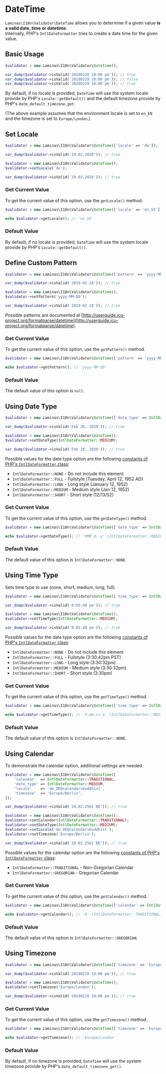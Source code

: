# DateTime

`Laminas\I18n\Validator\DateTime` allows you to determine if a given value **is a 
valid date, time or datetime**.  
Internally, PHP's `IntlDateFormatter` tries to create a date time for the given
value.

## Basic Usage

```php
$validator = new Laminas\I18n\Validator\DateTime();

var_dump($validator->isValid('20190228 10:00 pm')); // true
var_dump($validator->isValid('20190229 10:00 pm')); // false
var_dump($validator->isValid('20200229 10:00 pm')); // true
```

By default, if no locale is provided, `DateTime` will use the system locale
provide by PHP's `Locale::getDefault()` and the default timezone provide by 
PHP's `date_default_timezone_get`.

(The above example assumes that the environment locale is set to `en_EN` and
the timezone is set to `Europe/London`.)

## Set Locale

```php fct_label="Constructor Usage"
$validator = new Laminas\I18n\Validator\DateTime(['locale' => 'de']);

var_dump($validator->isValid('29.02.2020')); // true
```

```php fct_label="Setter Usage"
$validator = new Laminas\I18n\Validator\DateTime();
$validator->setLocale('de');

var_dump($validator->isValid('29.02.2020')); // true
```

### Get Current Value

To get the current value of this option, use the `getLocale()` method.

```php
$validator = new Laminas\I18n\Validator\DateTime(['locale' => 'en_US']);

echo $validator->getLocale(); // 'en_US'
```

### Default Value

By default, if no locale is provided, `DateTime` will use the system locale
provide by PHP's `Locale::getDefault()`.

## Define Custom Pattern

```php fct_label="Constructor Usage"
$validator = new Laminas\I18n\Validator\DateTime(['pattern' => 'yyyy-MM-DD']);

var_dump($validator->isValid('2019-02-28')); // true
```

```php fct_label="Setter Usage"
$validator = new Laminas\I18n\Validator\DateTime();
$validator->setPattern('yyyy-MM-DD');

var_dump($validator->isValid('2019-02-28')); // true
```

Possible patterns are documented at
[http://userguide.icu-project.org/formatparse/datetime](http://userguide.icu-project.org/formatparse/datetime).

### Get Current Value

To get the current value of this option, use the `getPattern()` method.

```php
$validator = new Laminas\I18n\Validator\DateTime(['pattern' => 'yyyy-MM-DD']);

echo $validator->getPattern(); // 'yyyy-MM-DD'
```

### Default Value

The default value of this option is `null`.

## Using Date Type

```php fct_label="Constructor Usage"
$validator = new Laminas\I18n\Validator\DateTime(['date_type' => IntlDateFormatter::MEDIUM]);

var_dump($validator->isValid('Feb 28, 2020')); // true
```

```php fct_label="Setter Usage"
$validator = new Laminas\I18n\Validator\DateTime();
$validator->setDateType(IntlDateFormatter::MEDIUM);

var_dump($validator->isValid('Feb 28, 2020')); // true
```

Possible values for the date type option are the following
[constants of PHP's `IntlDateFormatter` class](http://www.php.net/manual/class.intldateformatter.php#intl.intldateformatter-constants):

* `IntlDateFormatter::NONE` - Do not include this element
* `IntlDateFormatter::FULL` - Fullstyle (Tuesday, April 12, 1952 AD)
* `IntlDateFormatter::LONG` - Long style (January 12, 1952)
* `IntlDateFormatter::MEDIUM` - Medium style (Jan 12, 1952)
* `IntlDateFormatter::SHORT` - Short style (12/13/52)

### Get Current Value

To get the current value of this option, use the `getDateType()` method.

```php
$validator = new Laminas\I18n\Validator\DateTime(['date_type' => IntlDateFormatter::MEDIUM]);

echo $validator->getDateType(); // 'MMM d, y' (IntlDateFormatter::MEDIUM)
```

### Default Value

The default value of this option is `IntlDateFormatter::NONE`.

## Using Time Type

Sets time type to use (none, short, medium, long, full).

```php fct_label="Constructor Usage"
$validator = new Laminas\I18n\Validator\DateTime(['time_type' => IntlDateFormatter::MEDIUM]);

var_dump($validator->isValid('8:05:40 pm')); // true
```

```php fct_label="Setter Usage"
$validator = new Laminas\I18n\Validator\DateTime();
$validator->setTimeType(IntlDateFormatter::MEDIUM);

var_dump($validator->isValid('8:05:40 pm')); // true
```

Possible values for the date type option are the following
[constants of PHP's `IntlDateFormatter` class](http://www.php.net/manual/class.intldateformatter.php#intl.intldateformatter-constants):

* `IntlDateFormatter::NONE` - Do not include this element
* `IntlDateFormatter::FULL` - Fullstyle (3:30:42pm PST)
* `IntlDateFormatter::LONG` - Long style (3:30:32pm)
* `IntlDateFormatter::MEDIUM` - Medium style (3:30:32pm)
* `IntlDateFormatter::SHORT` - Short style (3:30pm)

### Get Current Value

To get the current value of this option, use the `getTimeType()` method.

```php
$validator = new Laminas\I18n\Validator\DateTime(['time_type' => IntlDateFormatter::MEDIUM]);

echo $validator->getTimeType(); // 'h:mm:ss a' (IntlDateFormatter::MEDIUM)
```

### Default Value

The default value of this option is `IntlDateFormatter::NONE`.

## Using Calendar

To demonstrate the calendar option, additional settings are needed.

```php fct_label="Constructor Usage" 
$validator = new Laminas\I18n\Validator\DateTime([
    'calendar'  => IntlDateFormatter::TRADITIONAL,
    'date_type' => IntlDateFormatter::MEDIUM,
    'locale'    => 'de_DE@calendar=buddhist',
    'timezone'  => 'Europe/Berlin',
]);

var_dump($validator->isValid('28.02.2562 BE')); // true
```

```php fct_label="Setter Usage"
$validator = new Laminas\I18n\Validator\DateTime();
$validator->setCalendar(IntlDateFormatter::TRADITIONAL);
$validator->setDateType(IntlDateFormatter::MEDIUM);
$validator->setLocale('de_DE@calendar=buddhist');
$validator->setTimezone('Europe/Berlin');

var_dump($validator->isValid('28.02.2562 BE')); // true
```

Possible values for the calendar option are the following
[constants of PHP's `IntlDateFormatter` class](http://www.php.net/manual/class.intldateformatter.php#intl.intldateformatter-constants):

* `IntlDateFormatter::TRADITIONAL` - Non-Gregorian Calendar
* `IntlDateFormatter::GREGORIAN` - Gregorian Calendar

### Get Current Value

To get the current value of this option, use the `getCalendar()` method.

```php
$validator = new Laminas\I18n\Validator\DateTime(['calendar' => IntlDateFormatter::TRADITIONAL]);

echo $validator->getCalendar(); // '0' (IntlDateFormatter::TRADITIONAL)
```

### Default Value

The default value of this option is `IntlDateFormatter::GREGORIAN`.

## Using Timezone

```php fct_label="Constructor Usage"
$validator = new Laminas\I18n\Validator\DateTime(['timezone' => 'Europe/London']);

var_dump($validator->isValid('20190228 10:00 pm')); // true
```

```php fct_label="Setter Usage"
$validator = new Laminas\I18n\Validator\DateTime();
$validator->setTimezone('Europe/London');

var_dump($validator->isValid('20190228 10:00 pm')); // true
```

### Get Current Value

To get the current value of this option, use the `getTimezone()` method.

```php
$validator = new Laminas\I18n\Validator\DateTime(['timezone' => 'Europe/London']);

echo $validator->getTimezone(); // 'Europe/London'
```

### Default Value

By default, if no timezone is provided, `DateTime` will use the system timezone
provide by PHP's `date_default_timezone_get()`.

